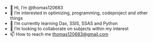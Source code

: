 - 👋 Hi, I’m @thomas120683
- 👀 I’m interested in optimizing, programming, codeproject and other things
- 🌱 I’m currently learning Dax, SSIS, SSAS and Python
- 💞️ I’m looking to collaborate on subjects within my interest
- 📫 How to reach me thomas120683@gmail.com

<!---
thomas120683/thomas120683 is a ✨ special ✨ repository because its `README.md` (this file) appears on your GitHub profile.
You can click the Preview link to take a look at your changes.
--->
